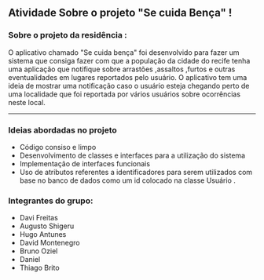 ## Atividade Sobre o projeto "Se cuida Bença" !

### Sobre o projeto da residência : 

O aplicativo chamado "Se cuida bença" foi desenvolvido para fazer um sistema 
que consiga fazer com que a população da cidade do recife tenha uma aplicação 
que notifique sobre arrastões ,assaltos ,furtos e outras eventualidades em lugares
reportados pelo usuário. O aplicativo tem uma ideia de mostrar uma notificação 
caso o usuário esteja chegando perto de uma localidade que foi reportada por vários usuários
sobre ocorrências neste local.

-----------------------------------------------------------------------

### Ideias abordadas no projeto 

- Código consiso e limpo 
- Desenvolvimento de classes e interfaces para a utilização do sistema
- Implementação de interfaces funcionais 
- Uso de atributos referentes a identificadores para serem utilizados com base no banco de dados 
como um id colocado na classe Usuário .


### Integrantes do grupo:

- Davi Freitas
- Augusto Shigeru 
- Hugo Antunes
- David Montenegro
- Bruno Oziel
- Daniel
- Thiago Brito
